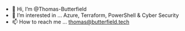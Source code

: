 - 👋 Hi, I’m @Thomas-Butterfield
- 👀 I’m interested in ... Azure, Terraform, PowerShell & Cyber Security
- 📫 How to reach me ... thomas@butterfield.tech
<!---
Thomas-Butterfield/Thomas-Butterfield is a ✨ special ✨ repository because its `README.md` (this file) appears on your GitHub profile.
You can click the Preview link to take a look at your changes.
--->

